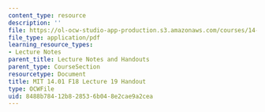 ```yaml
---
content_type: resource
description: ''
file: https://ol-ocw-studio-app-production.s3.amazonaws.com/courses/14-01-principles-of-microeconomics-fall-2018/8488b78412b828536b048e2cae9a2cea_MIT14_01F18_handout19.pdf
file_type: application/pdf
learning_resource_types:
- Lecture Notes
parent_title: Lecture Notes and Handouts
parent_type: CourseSection
resourcetype: Document
title: MIT 14.01 F18 Lecture 19 Handout
type: OCWFile
uid: 8488b784-12b8-2853-6b04-8e2cae9a2cea
---
```

